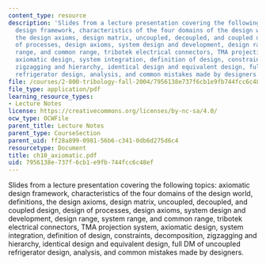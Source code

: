 ```yaml
---
content_type: resource
description: 'Slides from a lecture presentation covering the following topics: axiomatic
  design framework, characteristics of the four domains of the design world, definitions,
  the design axioms, design matrix, uncoupled, decoupled, and coupled design, design
  of processes, design axioms, system design and development, design range, system
  range, and common range, tribotek electrical connectors, TMA projection system,
  axiomatic design, system integration, definition of design, constraints, decomposition,
  zigzagging and hierarchy, identical design and equivalent design, full DM of uncoupled
  refrigerator design, analysis, and common mistakes made by designers.'
file: /courses/2-800-tribology-fall-2004/7956138e737f6cb1e9fb744fcc6c48ef_ch10_axiomatic.pdf
file_type: application/pdf
learning_resource_types:
- Lecture Notes
license: https://creativecommons.org/licenses/by-nc-sa/4.0/
ocw_type: OCWFile
parent_title: Lecture Notes
parent_type: CourseSection
parent_uid: ff28a899-0981-56b6-c341-0db6d275d6c4
resourcetype: Document
title: ch10_axiomatic.pdf
uid: 7956138e-737f-6cb1-e9fb-744fcc6c48ef
---
```

Slides from a lecture presentation covering the following topics: axiomatic design framework, characteristics of the four domains of the design world, definitions, the design axioms, design matrix, uncoupled, decoupled, and coupled design, design of processes, design axioms, system design and development, design range, system range, and common range, tribotek electrical connectors, TMA projection system, axiomatic design, system integration, definition of design, constraints, decomposition, zigzagging and hierarchy, identical design and equivalent design, full DM of uncoupled refrigerator design, analysis, and common mistakes made by designers.